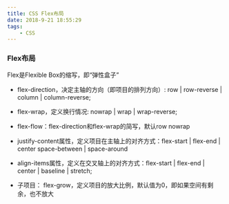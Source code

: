 ```yaml
---
title: CSS Flex布局
date: 2018-9-21 18:55:29
tags:
    - CSS
---
```


### Flex布局
Flex是Flexible Box的缩写，即“弹性盒子”

+ flex-direction，决定主轴的方向（即项目的排列方向）: row | row-reverse | column | column-reverse;

+ flex-wrap，定义换行情况: nowrap | wrap | wrap-reverse;

+ flex-flow：flex-direction和flex-wrap的简写，默认row nowrap

+ justify-content属性，定义项目在主轴上的对齐方式：flex-start | flex-end | center space-between | space-around

+ align-items属性，定义在交叉轴上的对齐方式：flex-start | flex-end | center | baseline | stretch;

+ 子项目： flex-grow，定义项目的放大比例，默认值为0，即如果空间有剩余，也不放大